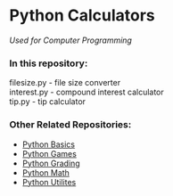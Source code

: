 # Python Calculators
*Used for Computer Programming*

### In this repository:  
filesize.py - file size converter  
interest.py - compound interest calculator  
tip.py - tip calculator  

### Other Related Repositories:
* [Python Basics](https://github.com/tojimjiang/python-basics)  
* [Python Games](https://github.com/tojimjiang/python-games)  
* [Python Grading](https://github.com/tojimjiang/python-grading)  
* [Python Math](https://github.com/tojimjiang/python-math)  
* [Python Utilites](https://github.com/tojimjiang/python-utilites)  